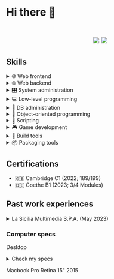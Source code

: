 # Hi there 👋
<div align="center">
  <h1 align center>
    <img src="https://github-readme-stats-sigma-five.vercel.app/api?username=CristianoBarone&show_icons=true&theme=vision-friendly-dark&count_private=true&hide_border=true&bg_color=00000000">
    <img src="https://github-readme-stats-sigma-five.vercel.app/api/top-langs/?username=CristianoBarone&layout=compact&theme=vision-friendly-dark&count_private=true&langs_count=10&hide_border=true&bg_color=00000000">
  </h1>
</div>

## Skills
<details><summary>🌐 Web frontend</summary>

  - JavaScript
  - TypeScript
  - CSS
  - HTML
  - React
  - Angular
  - Svelte
  - Vite
  - Vue
  
</details>
<details><summary>🌐 Web backend</summary>

  - PHP
  - NodeJS
  - Deno
  - Go
  
</details><details><summary>🎛️ System administration</summary>

  - Nginx admin
  - Linux power user
  
</details>

<details><summary>💻 Low-level programming</summary>

  - C
  - Rust
  - Assembler x86
  
</details>

<details><summary>📖 DB administration</summary>

  - MySQL / MariaDB
  - MongoDB
  - ReDiS
  - SQLite
  
</details>

<details><summary>🧩 Object-oriented programming</summary>

  - C#
  - C++
  - Java
  - Kotlin
  
</details><details><summary>📜 Scripting</summary>

  - Python
  - Lua
  - Haxe
  - Bash
  - GScript
  
</details><details><summary>🎮 Game development</summary>

  - Monogame (C#)
  - Unity (C#)
  - Godot (GScript and C#)
  - UnrealEngine 5 (UEBlueprint and C++)
  - HaxeFlixel (Haxe)
  - GoldSRC and Source (C and C++)
  - Also capable of creating an engine using Vulkan
  
</details><details><summary>🔨 Build tools</summary>

  - Make
  - CMake
  - xmake
  
</details><details><summary>📦 Packaging tools</summary>

  - Electron (Chromium frontend / NodeJS backend)
  - Tauri (Native webview frontend / Rust backend)
  
</details>

## Certifications
- 🇬🇧 Cambridge C1 (2022; 189/199)
- 🇩🇪 Goethe    B1 (2023; 3/4 Modules)

## Past work experiences
<details><summary>La Sicilia Multimedia S.P.A. (May 2023)</summary>

  - Application development in Go  
</details>

### Computer specs
Desktop
<details>
  <summary>Check my specs</summary>
  
:gear: **CPU**: AMD Ryzen 7 1700 8-Core @ 3.0GHz

:brain: **RAM**: 16 GB 2300MHz

:eyes: **GPU**: Sapphire AMD Radeon 480 (8 GB VRAM)

:floppy_disk: **Disks**:
  <details><summary>Check my disks</summary>
  
  - Samsung SSD CM87   128 GB -> (ext4) Linux install
  - Samsung SSD 860    256 GB -> (NTFS) Windows install
  - WD HDD WD20EZRX    2   TB -> (ext4) /home disk
  - WD HDD WD2002FAEX  2   TB -> (NTFS) Shared disk
  
</details>

:wrench: **Operating systems**:
  - Fedora Linux (Fedora 37 Workstation; Daily driver)
  - Windows 10 (For compilation & testing)

</details>


Macbook Pro Retina 15" 2015
<!--
**CristianoBarone/CristianoBarone** is a ✨ _special_ ✨ repository because its `README.md` (this file) appears on your GitHub profile.

Here are some ideas to get you started:

- 🔭 I’m currently working on ...
- 🌱 I’m currently learning ...
- 👯 I’m looking to collaborate on ...
- 🤔 I’m looking for help with ...
- 💬 Ask me about ...
- 📫 How to reach me: ...
- 😄 Pronouns: ...
- ⚡ Fun fact: ...
-->
